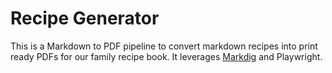 # Recipe Generator
This is a Markdown to PDF pipeline to convert markdown recipes into print ready PDFs for our family recipe book. It leverages [Markdig](https://github.com/xoofx/markdig) and Playwright. 

